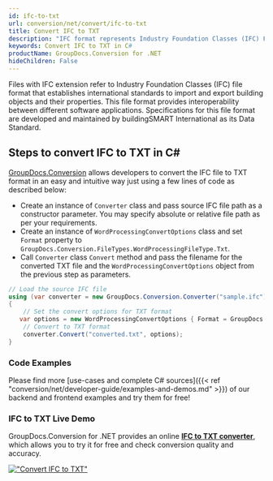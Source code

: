 ```yaml
---
id: ifc-to-txt
url: conversion/net/convert/ifc-to-txt
title: Convert IFC to TXT
description: "IFC format represents Industry Foundation Classes (IFC) File Format with .ifc extension. Learn how to convert IFC to TXT file programmatically in C# language using GroupDocs.Conversion for .NET library."
keywords: Convert IFC to TXT in C#
productName: GroupDocs.Conversion for .NET
hideChildren: False
---
```


Files with IFC extension refer to  Industry Foundation Classes (IFC) file format that establishes international standards to import and export building objects and their properties. This file format provides interoperability between different software applications. Specifications for this file format are developed and maintained by buildingSMART International as its Data Standard.

## Steps to convert IFC to TXT in C#

[GroupDocs.Conversion](https://products.groupdocs.com/conversion/net) allows developers to convert the IFC file to TXT format in an easy and intuitive way just using a few lines of code as described below:

* Create an instance of `Converter` class and pass source IFC file path as a constructor parameter. You may specify absolute or relative file path as per your requirements. 
* Create an instance of `WordProcessingConvertOptions` class and set `Format` property to `GroupDocs.Conversion.FileTypes.WordProcessingFileType.Txt`.
* Call `Converter` class `Convert` method and pass the filename for the converted TXT file and the `WordProcessingConvertOptions` object from the previous step as parameters.

```csharp
// Load the source IFC file
using (var converter = new GroupDocs.Conversion.Converter("sample.ifc"))
{
    // Set the convert options for TXT format
   var options = new WordProcessingConvertOptions { Format = GroupDocs.Conversion.FileTypes.WordProcessingFileType.Txt };
    // Convert to TXT format
    converter.Convert("converted.txt", options);
}
```

### Code Examples

Please find more [use-cases and complete C# sources]({{< ref "conversion/net/developer-guide/examples-and-demos.md" >}}) of our backend and frontend examples and try them for free!

### IFC to TXT Live Demo

GroupDocs.Conversion for .NET provides an online [**IFC to TXT converter**](https://products.groupdocs.app/conversion/ifc-to-txt), which allows you to try it for free and check conversion quality and accuracy.

[!["Convert IFC to TXT"](conversion/net/images/convert-to-txt/convert-ifc-to-txt.png)](https://products.groupdocs.app/conversion/ifc-to-txt)